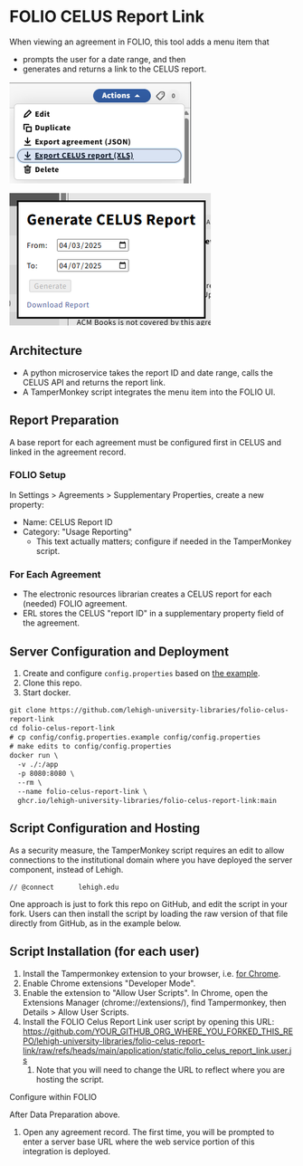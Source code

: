 # FOLIO CELUS Report Link

When viewing an agreement in FOLIO, this tool adds a menu item that 
  * prompts the user for a date range, and then
  * generates and returns a link to the CELUS report.

  ![Agreements menu showing a new menu item "Export CELUS report(XLS)"](docs/menu.png)

  ![Popup entitled "Generate Celus Report" with date input fields, a "Generate" button and a "Download Report" link](docs/dialog.png)

## Architecture

* A python microservice takes the report ID and date range, calls the CELUS API and returns the report link.
* A TamperMonkey script integrates the menu item into the FOLIO UI.

## Report Preparation

A base report for each agreement must be configured first in CELUS and linked in the agreement record.

### FOLIO Setup

In Settings > Agreements > Supplementary Properties, create a new property:
- Name: CELUS Report ID
- Category: "Usage Reporting"
    - This text actually matters; configure if needed in the TamperMonkey script.

### For Each Agreement

* The electronic resources librarian creates a CELUS report for each (needed) FOLIO agreement.
* ERL stores the CELUS "report ID" in a supplementary property field of the agreement.

## Server Configuration and Deployment

1. Create and configure `config.properties` based on [the example](./config/config.properties.example).
1. Clone this repo.
1. Start docker.

```
git clone https://github.com/lehigh-university-libraries/folio-celus-report-link
cd folio-celus-report-link
# cp config/config.properties.example config/config.properties
# make edits to config/config.properties
docker run \
  -v ./:/app
  -p 8080:8080 \
  --rm \
  --name folio-celus-report-link \
  ghcr.io/lehigh-university-libraries/folio-celus-report-link:main
```

## Script Configuration and Hosting

As a security measure, the TamperMonkey script requires an edit to allow connections to the institutional domain where you have deployed the server component, instead of Lehigh.

```
// @connect      lehigh.edu
```

One approach is just to fork this repo on GitHub, and edit the script in your fork.  Users can then install the script by loading the raw version of that file directly from GitHub, as in the example below.

## Script Installation (for each user)

1. Install the Tampermonkey extension to your browser, i.e. [for Chrome](https://chromewebstore.google.com/detail/tampermonkey/dhdgffkkebhmkfjojejmpbldmpobfkfo?hl=en).
1. Enable Chrome extensions "Developer Mode".
1. Enable the extension to "Allow User Scripts".  In Chrome, open the Extensions Manager (chrome://extensions/), find Tampermonkey, then Details > Allow User Scripts.
1. Install the FOLIO Celus Report Link user script by opening this URL: https://github.com/YOUR_GITHUB_ORG_WHERE_YOU_FORKED_THIS_REPO/lehigh-university-libraries/folio-celus-report-link/raw/refs/heads/main/application/static/folio_celus_report_link.user.js
    1. Note that you will need to change the URL to reflect where you are hosting the script.

Configure within FOLIO

After Data Preparation above.

1. Open any agreement record.  The first time, you will be prompted to enter a server base URL where the web service portion of this integration is deployed. 
